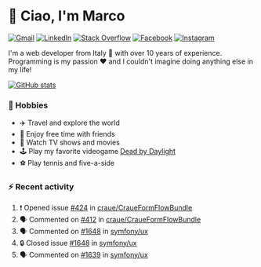 # 👋 Ciao, I'm Marco

[![Gmail](https://img.shields.io/badge/Gmail-%23BB001B?style=flat-square&logo=gmail&logoColor=white)](mailto:gremo1982@gmail.com)
[![LinkedIn](https://img.shields.io/badge/LinkedIn-%230e76a8?style=flat-square&logo=linkedin)](https://www.linkedin.com/in/marco-polichetti)
[![Stack Overflow](https://img.shields.io/stackexchange/stackoverflow/r/220180?style=flat&logo=stackoverflow&label=Stack%20Overflow&color=%23F47F24)](https://stackoverflow.com/users/220180)
[![Facebook](https://img.shields.io/badge/-Facebook-%234267B2?style=flat-square&logo=facebook&logoColor=white)](https://www.facebook.com/marco.poliketti)
[![Instagram](https://img.shields.io/badge/-Instagram-%23C13584?style=flat-square&logo=instagram&logoColor=white)](https://www.instagram.com/marco.gremo)

I'm a web developer from Italy 🍕 with over 10 years of experience. Programming is my passion ❤️ and I couldn't imagine doing anything else in my life!

[![GitHub stats](https://github-readme-stats.vercel.app/api?username=gremo&show_icons=true&rank_icon=github&theme=transparent)](https://github.com/anuraghazra/github-readme-stats)

### 📅 Hobbies

- ✈️ Travel and explore the world
- 🍻 Enjoy free time with friends
- 🎥 Watch TV shows and movies
- 🕹️ Play my favorite videogame [Dead by Daylight](https://deadbydaylight.com)
- ⚽ Play tennis and five-a-side

### ⚡ Recent activity

<!--START_SECTION:activity-->
1. ❗ Opened issue [#424](https://github.com/craue/CraueFormFlowBundle/issues/424) in [craue/CraueFormFlowBundle](https://github.com/craue/CraueFormFlowBundle)
2. 🗣 Commented on [#412](https://github.com/craue/CraueFormFlowBundle/issues/412#issuecomment-2022565518) in [craue/CraueFormFlowBundle](https://github.com/craue/CraueFormFlowBundle)
3. 🗣 Commented on [#1648](https://github.com/symfony/ux/issues/1648#issuecomment-2016973197) in [symfony/ux](https://github.com/symfony/ux)
4. 🔒 Closed issue [#1648](https://github.com/symfony/ux/issues/1648) in [symfony/ux](https://github.com/symfony/ux)
5. 🗣 Commented on [#1639](https://github.com/symfony/ux/issues/1639#issuecomment-2016972187) in [symfony/ux](https://github.com/symfony/ux)
<!--END_SECTION:activity-->
